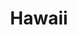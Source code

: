 ---
title: Hawaii
crosslinks:
- Honolulu
- Oahu
- HawaiiGardening
- HawaiiVisitors
- xkcd
- worldpolitics
- worldnews
- AskHistorians
- HawaiiThings
- NintendoSwitch
- Futurology
- IAmA
- EarthPorn
- AskReddit
- atheism
- Philippines
- Enough_Sanders_Spam
- NoDAPL
---